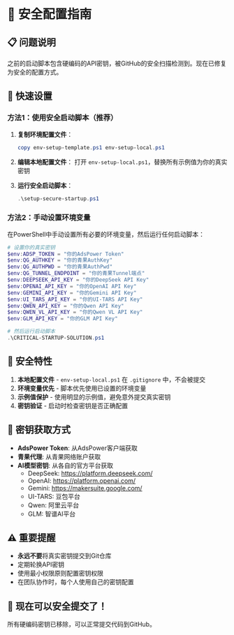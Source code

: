 # 🔐 安全配置指南

## 📋 问题说明

之前的启动脚本包含硬编码的API密钥，被GitHub的安全扫描检测到。现在已修复为安全的配置方式。

## 🚀 快速设置

### 方法1：使用安全启动脚本（推荐）

1. **复制环境配置文件**：
   ```powershell
   copy env-setup-template.ps1 env-setup-local.ps1
   ```

2. **编辑本地配置文件**：
   打开 `env-setup-local.ps1`，替换所有示例值为你的真实密钥

3. **运行安全启动脚本**：
   ```powershell
   .\setup-secure-startup.ps1
   ```

### 方法2：手动设置环境变量

在PowerShell中手动设置所有必要的环境变量，然后运行任何启动脚本：

```powershell
# 设置你的真实密钥
$env:ADSP_TOKEN = "你的AdsPower Token"
$env:QG_AUTHKEY = "你的青果AuthKey"
$env:QG_AUTHPWD = "你的青果AuthPwd"
$env:QG_TUNNEL_ENDPOINT = "你的青果Tunnel端点"
$env:DEEPSEEK_API_KEY = "你的DeepSeek API Key"
$env:OPENAI_API_KEY = "你的OpenAI API Key"
$env:GEMINI_API_KEY = "你的Gemini API Key"
$env:UI_TARS_API_KEY = "你的UI-TARS API Key"
$env:QWEN_API_KEY = "你的Qwen API Key"
$env:QWEN_VL_API_KEY = "你的Qwen VL API Key"
$env:GLM_API_KEY = "你的GLM API Key"

# 然后运行启动脚本
.\CRITICAL-STARTUP-SOLUTION.ps1
```

## 🔐 安全特性

1. **本地配置文件** - `env-setup-local.ps1` 在 `.gitignore` 中，不会被提交
2. **环境变量优先** - 脚本优先使用已设置的环境变量
3. **示例值保护** - 使用明显的示例值，避免意外提交真实密钥
4. **密钥验证** - 启动时检查密钥是否正确配置

## 📝 密钥获取方式

- **AdsPower Token**: 从AdsPower客户端获取
- **青果代理**: 从青果网络账户获取
- **AI模型密钥**: 从各自的官方平台获取
  - DeepSeek: https://platform.deepseek.com/
  - OpenAI: https://platform.openai.com/
  - Gemini: https://makersuite.google.com/
  - UI-TARS: 豆包平台
  - Qwen: 阿里云平台
  - GLM: 智谱AI平台

## ⚠️ 重要提醒

- **永远不要**将真实密钥提交到Git仓库
- 定期轮换API密钥
- 使用最小权限原则配置密钥权限
- 在团队协作时，每个人使用自己的密钥配置

## 🎯 现在可以安全提交了！

所有硬编码密钥已移除，可以正常提交代码到GitHub。
